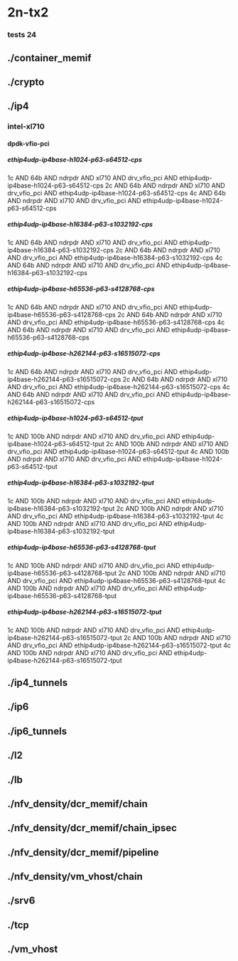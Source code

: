 # 2n-tx2
### tests 24
## ./container_memif
## ./crypto
## ./ip4
### intel-xl710
#### dpdk-vfio-pci
##### ethip4udp-ip4base-h1024-p63-s64512-cps
1c AND 64b AND ndrpdr AND xl710 AND drv_vfio_pci AND ethip4udp-ip4base-h1024-p63-s64512-cps
2c AND 64b AND ndrpdr AND xl710 AND drv_vfio_pci AND ethip4udp-ip4base-h1024-p63-s64512-cps
4c AND 64b AND ndrpdr AND xl710 AND drv_vfio_pci AND ethip4udp-ip4base-h1024-p63-s64512-cps
##### ethip4udp-ip4base-h16384-p63-s1032192-cps
1c AND 64b AND ndrpdr AND xl710 AND drv_vfio_pci AND ethip4udp-ip4base-h16384-p63-s1032192-cps
2c AND 64b AND ndrpdr AND xl710 AND drv_vfio_pci AND ethip4udp-ip4base-h16384-p63-s1032192-cps
4c AND 64b AND ndrpdr AND xl710 AND drv_vfio_pci AND ethip4udp-ip4base-h16384-p63-s1032192-cps
##### ethip4udp-ip4base-h65536-p63-s4128768-cps
1c AND 64b AND ndrpdr AND xl710 AND drv_vfio_pci AND ethip4udp-ip4base-h65536-p63-s4128768-cps
2c AND 64b AND ndrpdr AND xl710 AND drv_vfio_pci AND ethip4udp-ip4base-h65536-p63-s4128768-cps
4c AND 64b AND ndrpdr AND xl710 AND drv_vfio_pci AND ethip4udp-ip4base-h65536-p63-s4128768-cps
##### ethip4udp-ip4base-h262144-p63-s16515072-cps
1c AND 64b AND ndrpdr AND xl710 AND drv_vfio_pci AND ethip4udp-ip4base-h262144-p63-s16515072-cps
2c AND 64b AND ndrpdr AND xl710 AND drv_vfio_pci AND ethip4udp-ip4base-h262144-p63-s16515072-cps
4c AND 64b AND ndrpdr AND xl710 AND drv_vfio_pci AND ethip4udp-ip4base-h262144-p63-s16515072-cps
##### ethip4udp-ip4base-h1024-p63-s64512-tput
1c AND 100b AND ndrpdr AND xl710 AND drv_vfio_pci AND ethip4udp-ip4base-h1024-p63-s64512-tput
2c AND 100b AND ndrpdr AND xl710 AND drv_vfio_pci AND ethip4udp-ip4base-h1024-p63-s64512-tput
4c AND 100b AND ndrpdr AND xl710 AND drv_vfio_pci AND ethip4udp-ip4base-h1024-p63-s64512-tput
##### ethip4udp-ip4base-h16384-p63-s1032192-tput
1c AND 100b AND ndrpdr AND xl710 AND drv_vfio_pci AND ethip4udp-ip4base-h16384-p63-s1032192-tput
2c AND 100b AND ndrpdr AND xl710 AND drv_vfio_pci AND ethip4udp-ip4base-h16384-p63-s1032192-tput
4c AND 100b AND ndrpdr AND xl710 AND drv_vfio_pci AND ethip4udp-ip4base-h16384-p63-s1032192-tput
##### ethip4udp-ip4base-h65536-p63-s4128768-tput
1c AND 100b AND ndrpdr AND xl710 AND drv_vfio_pci AND ethip4udp-ip4base-h65536-p63-s4128768-tput
2c AND 100b AND ndrpdr AND xl710 AND drv_vfio_pci AND ethip4udp-ip4base-h65536-p63-s4128768-tput
4c AND 100b AND ndrpdr AND xl710 AND drv_vfio_pci AND ethip4udp-ip4base-h65536-p63-s4128768-tput
##### ethip4udp-ip4base-h262144-p63-s16515072-tput
1c AND 100b AND ndrpdr AND xl710 AND drv_vfio_pci AND ethip4udp-ip4base-h262144-p63-s16515072-tput
2c AND 100b AND ndrpdr AND xl710 AND drv_vfio_pci AND ethip4udp-ip4base-h262144-p63-s16515072-tput
4c AND 100b AND ndrpdr AND xl710 AND drv_vfio_pci AND ethip4udp-ip4base-h262144-p63-s16515072-tput
## ./ip4_tunnels
## ./ip6
## ./ip6_tunnels
## ./l2
## ./lb
## ./nfv_density/dcr_memif/chain
## ./nfv_density/dcr_memif/chain_ipsec
## ./nfv_density/dcr_memif/pipeline
## ./nfv_density/vm_vhost/chain
## ./srv6
## ./tcp
## ./vm_vhost
